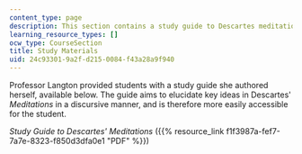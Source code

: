 ```yaml
---
content_type: page
description: This section contains a study guide to Descartes meditations.
learning_resource_types: []
ocw_type: CourseSection
title: Study Materials
uid: 24c93301-9a2f-d215-0084-f43a28a9f940
---
```


Professor Langton provided students with a study guide she authored herself, available below. The guide aims to elucidate key ideas in Descartes' _Meditations_ in a discursive manner, and is therefore more easily accessible for the student.

_Study Guide to Descartes' Meditations_ ({{% resource_link f1f3987a-fef7-7a7e-8323-f850d3dfa0e1 "PDF" %}})